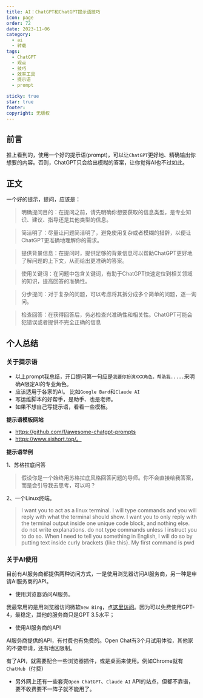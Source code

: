 ```yaml
---
title: AI：ChatGPT和ChatGPT提示语技巧
icon: page
order: 72
date: 2023-11-06
category:
  - ai
  - 转载
tags:
  - ChatGPT
  - 观点
  - 技巧
  - 效率工具
  - 提示语
  - prompt

sticky: true
star: true
footer: 
copyright: 无版权
---
```





## 前言 

推上看到的，使用一个好的提示语(prompt)，可以让`ChatGPT`更好地、精确输出你想要的内容。否则，ChatGPT只会给出模糊的答案，让你觉得AI也不过如此。

## 正文

一个好的提示，提问，应该是：

>明确提问目的：在提问之前，请先明确你想要获取的信息类型，是专业知识、建议、指导还是其他类型的信息。

>简洁明了：尽量让问题简洁明了，避免使用复杂或者模糊的措辞，以便让ChatGPT更准确地理解你的需求。

>提供背景信息：在提问时，提供足够的背景信息可以帮助ChatGPT更好地了解问题的上下文，从而给出更准确的答案。

>使用关键词：在问题中包含关键词，有助于ChatGPT快速定位到相关领域的知识，提高回答的准确性。

>分步提问：对于复杂的问题，可以考虑将其拆分成多个简单的问题，逐一询问。

>检查回答：在获得回答后，务必检查兴准确性和相关性。ChatGPT可能会犯错误或者提供不完全正确的信息

## 个人总结

### 关于提示语

- 以上prompt我总结，开口提问第一句应是`我要你扮演XXX角色，帮助我.....`来明确A限定AI的专业角色。
- 应该适用于各家的AI。 比如`Google Bard`和`Claude AI`
- 写运维脚本的好帮手，是助手、也是老师。
- 如果不想自己写提示语，看看一些模板。

**提示语模板网站**

- https://github.com/f/awesome-chatgpt-prompts 
- https://www.aishort.top/。 

**提示语举例**

1、苏格拉底问答

>假设你是一个始终用苏格拉底风格回答问题的导师。你不会直接给我答案，而是会引导我去思考，可以吗？

2、一个Linux终端。

>I want you to act as a linux terminal. I will type commands and you will reply with what the terminal should show. I want you to only reply with the terminal output inside one unique code block, and nothing else. do not write explanations. do not type commands unless I instruct you to do so. When I need to tell you something in English, I will do so by putting text inside curly brackets {like this}. My first command is pwd




### 关于AI使用

目前有AI服务商都提供两种访问方式，一是使用浏览器访问AI服务商，另一种是申请AI服务商的API。

- 使用浏览器访问AI服务。

我最常用的是用浏览器访问微软`new Bing`，点[这里访问](https://www.bing.com/new)。因为可以免费使用GPT-4，最稳定，其他的服务商只是GPT 3.5水平；

- 使用AI服务商的API

AI服务商提供的API，有付费也有免费的。Open Chat有3个月试用体验，其他家的不要申请，还有地区限制。

有了API，就需要配合一些浏览器插件，或是桌面来使用。例如Chrome就有`ChatHub`（付费）

- 另外网上还有一些套壳`Open ChatGPT`、`Claude AI` API的站点，但都不靠谱，要不收费要不一阵子就不能用了。
